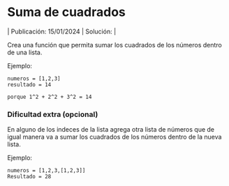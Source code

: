 # Suma de cuadrados

| Publicación: 15/01/2024 | Solución: |

Crea una función que permita sumar los cuadrados de los números dentro de una lista.

Ejemplo:
```
numeros = [1,2,3]
resultado = 14

porque 1^2 + 2^2 + 3^2 = 14
```

### Dificultad extra (opcional)

En alguno de los indeces de la lista agrega otra lista de números que de igual manera va a sumar los cuadrados de los números dentro de la nueva lista.

Ejemplo:
```
numeros = [1,2,3,[1,2,3]]
Resultado = 28

```